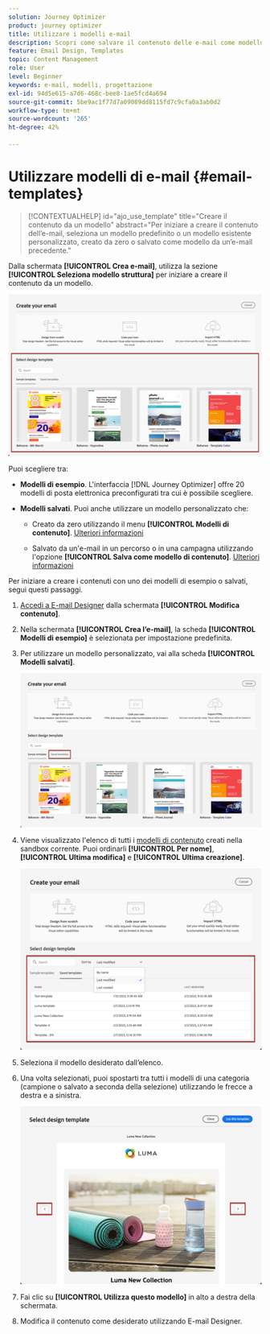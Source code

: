 ```yaml
---
solution: Journey Optimizer
product: journey optimizer
title: Utilizzare i modelli e-mail
description: Scopri come salvare il contenuto delle e-mail come modello e riutilizzarlo in Journey Optimizer
feature: Email Design, Templates
topic: Content Management
role: User
level: Beginner
keywords: e-mail, modelli, progettazione
exl-id: 94d5e615-a7d6-468c-bee8-1ae5fcd4a694
source-git-commit: 5be9ac1f77d7a09089dd8115fd7c9cfa0a3ab0d2
workflow-type: tm+mt
source-wordcount: '265'
ht-degree: 42%

---
```


# Utilizzare modelli di e-mail {#email-templates}

>[!CONTEXTUALHELP]
>id="ajo_use_template"
>title="Creare il contenuto da un modello"
>abstract="Per iniziare a creare il contenuto dell’e-mail, seleziona un modello predefinito o un modello esistente personalizzato, creato da zero o salvato come modello da un’e-mail precedente."

Dalla schermata **[!UICONTROL Crea e-mail]**, utilizza la sezione **[!UICONTROL Seleziona modello struttura]** per iniziare a creare il contenuto da un modello.

![](assets/email_designer-templates.png)

Puoi scegliere tra:

* **Modelli di esempio**. L&#39;interfaccia [!DNL Journey Optimizer] offre 20 modelli di posta elettronica preconfigurati tra cui è possibile scegliere.

* **Modelli salvati**. Puoi anche utilizzare un modello personalizzato che:

   * Creato da zero utilizzando il menu **[!UICONTROL Modelli di contenuto]**. [Ulteriori informazioni](../content-management/content-templates.md#create-template-from-scratch)

   * Salvato da un&#39;e-mail in un percorso o in una campagna utilizzando l&#39;opzione **[!UICONTROL Salva come modello di contenuto]**. [Ulteriori informazioni](../content-management/content-templates.md#save-as-template)

Per iniziare a creare i contenuti con uno dei modelli di esempio o salvati, segui questi passaggi.

1. [Accedi a E-mail Designer](get-started-email-design.md) dalla schermata **[!UICONTROL Modifica contenuto]**.

1. Nella schermata **[!UICONTROL Crea l’e-mail]**, la scheda **[!UICONTROL Modelli di esempio]** è selezionata per impostazione predefinita.

1. Per utilizzare un modello personalizzato, vai alla scheda **[!UICONTROL Modelli salvati]**.

   ![](assets/email_designer-saved-templates-tab.png)

1. Viene visualizzato l&#39;elenco di tutti i [modelli di contenuto](../content-management/content-templates.md#create-content-templates) creati nella sandbox corrente. Puoi ordinarli **[!UICONTROL Per nome]**, **[!UICONTROL Ultima modifica]** e **[!UICONTROL Ultima creazione]**.

   ![](assets/email_designer-saved-templates-filter.png)

1. Seleziona il modello desiderato dall’elenco.

1. Una volta selezionati, puoi spostarti tra tutti i modelli di una categoria (campione o salvato a seconda della selezione) utilizzando le frecce a destra e a sinistra.

   ![](assets/email_designer-saved-templates-navigate.png)

1. Fai clic su **[!UICONTROL Utilizza questo modello]** in alto a destra della schermata.

1. Modifica il contenuto come desiderato utilizzando E-mail Designer.

